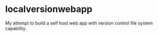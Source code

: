 # localversionwebapp
My attempt to build a self host web app with version control file system capability.
